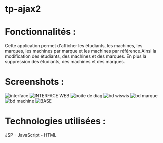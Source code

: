 # tp-ajax2
# Fonctionnalités :
Cette application permet d'afficher les étudiants, les machines, les marques, les machines par marque et les machines par référence.Ainsi la modification des étudiants, des machines et des marques. En plus la suppression des étudiants, des machines et des marques.
# Screenshots :
![interface](https://github.com/wissal-ouichou/tp-ajax2/assets/147499172/cc747b8f-f1ae-4bbd-b2d1-6f663fc7ded0)
![INTERFACE WEB](https://github.com/wissal-ouichou/tp-ajax2/assets/147499172/87c49cf4-1d61-4e97-b46c-fb005ef90de0)
![boite de diag](https://github.com/wissal-ouichou/tp-ajax2/assets/147499172/a3efbe19-e3e8-4bb3-903e-304ea12ca6f6)
![bd wiswis](https://github.com/wissal-ouichou/tp-ajax2/assets/147499172/e9ff1517-15b0-4428-a298-59c0f8f937be)
![bd marque](https://github.com/wissal-ouichou/tp-ajax2/assets/147499172/a4f59122-bab1-4585-895b-14743310fd02)
![bd machine](https://github.com/wissal-ouichou/tp-ajax2/assets/147499172/231f0aeb-3f65-4723-8398-fbf28228251d)
![BASE](https://github.com/wissal-ouichou/tp-ajax2/assets/147499172/15cd752e-d511-42ee-a1f9-903154d4caa7)
# Technologies utilisées :
JSP - JavaScript - HTML
